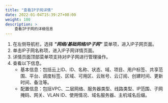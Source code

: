 ```yaml
---
title: "查看IP子网详情"
date: 2022-01-04T15:39:27+08:00
weight: 100
description: >
    查看IP子网的详细信息
---
```


1. 在左侧导航栏，选择 **_"网络/基础网络/IP子网"_** 菜单项，进入IP子网页面。
2. 单击IP子网名称项，进入IP子网详情页面。
2. 详情页面顶部菜单项支持对IP子网进行管理操作。
3. 查看以下信息。
    - 基本信息：包括云上ID、ID、名称、状态、域、项目、用户标签、共享范围、平台、调度标签、区域、可用区、云账号、云订阅、创建时间、更新时间、备注等。
    - 配置信息：包括VPC、二层网络、服务器类型、线路类型、IP范围、子网掩码、网关、VLAN ID、使用情况、域名服务器、主机域名后缀。